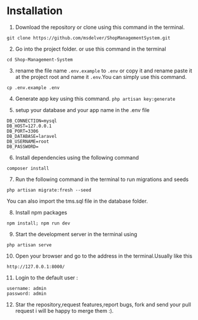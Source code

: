 # Installation

1. Download the repository or clone using this command in the terminal.
 ```
 git clone https://github.com/msdelver/ShopManagementSystem.git

```

2. Go into the project folder. or use this command in the terminal 
```
cd Shop-Management-System
```

3. rename the file name `.env.example` to `.env` or copy it and rename paste it at the project root and name it `.env`.You can simply use this command.
```
cp .env.example .env
```

4. Generate app key using this command.
```php artisan key:generate ```

5. setup your database and your app name in the .env file 

```
DB_CONNECTION=mysql
DB_HOST=127.0.0.1
DB_PORT=3306
DB_DATABASE=laravel
DB_USERNAME=root
DB_PASSWORD=

```

6. Install dependencies using the following command
```
composer install

```

7. Run the following command in the terminal to run migrations and seeds

 ```
 php artisan migrate:fresh --seed
 ```
 You can also import the tms.sql file in the database folder. 

8. Install npm packages
```
npm install; npm run dev
```
9. Start the development server in the terminal using 

```
php artisan serve
```

10. Open your browser and go to the address in the terminal.Usually like this 

```
http://127.0.0.1:8000/

```

11. Login to the default user :

```
username: admin
password: admin

```

12. Star the repository,request features,report bugs, fork and send your pull request i will be happy to merge them :).